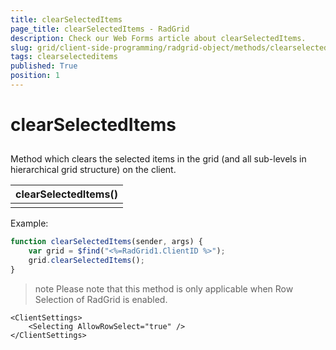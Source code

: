 ```yaml
---
title: clearSelectedItems
page_title: clearSelectedItems - RadGrid
description: Check our Web Forms article about clearSelectedItems.
slug: grid/client-side-programming/radgrid-object/methods/clearselecteditems
tags: clearselecteditems
published: True
position: 1
---
```


# clearSelectedItems



## 

Method which clears the selected items in the grid (and all sub-levels in hierarchical grid structure) on the client.


|  **clearSelectedItems()**  |
| ------ |
||

Example:

````JavaScript
function clearSelectedItems(sender, args) {
    var grid = $find("<%=RadGrid1.ClientID %>");
    grid.clearSelectedItems();
}
````



>note Please note that this method is only applicable when Row Selection of RadGrid is enabled.
>


````ASP.NET
<ClientSettings>
    <Selecting AllowRowSelect="true" />
</ClientSettings>     
````


